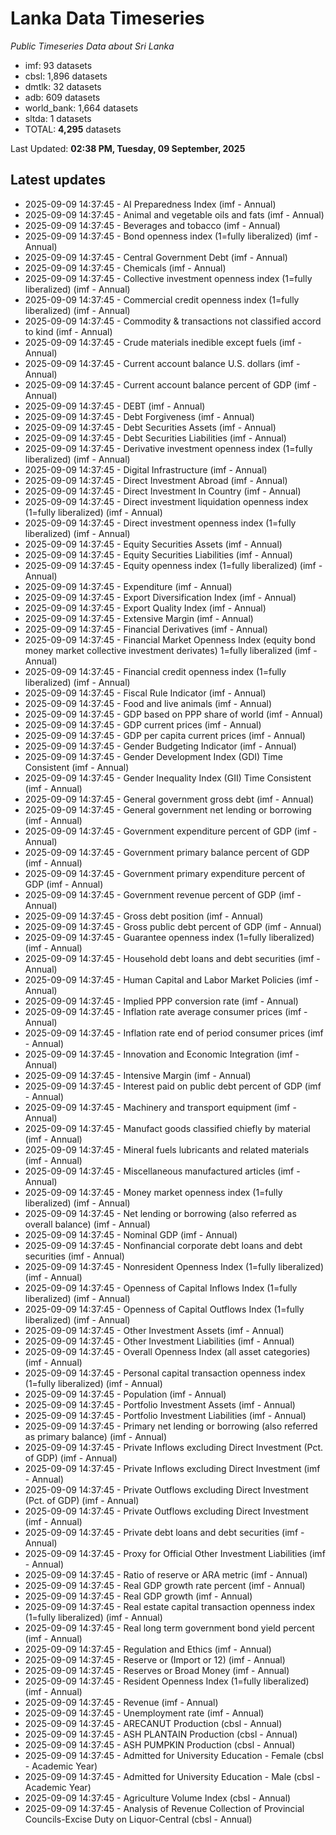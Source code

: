 # Lanka Data Timeseries
*Public Timeseries Data about Sri Lanka*

* imf: 93 datasets
* cbsl: 1,896 datasets
* dmtlk: 32 datasets
* adb: 609 datasets
* world_bank: 1,664 datasets
* sltda: 1 datasets
* TOTAL: **4,295** datasets

Last Updated: **02:38 PM, Tuesday, 09 September, 2025**

## Latest updates

* 2025-09-09 14:37:45 - AI Preparedness Index (imf - Annual)
* 2025-09-09 14:37:45 - Animal and vegetable oils and fats (imf - Annual)
* 2025-09-09 14:37:45 - Beverages and tobacco (imf - Annual)
* 2025-09-09 14:37:45 - Bond openness index (1=fully liberalized) (imf - Annual)
* 2025-09-09 14:37:45 - Central Government Debt (imf - Annual)
* 2025-09-09 14:37:45 - Chemicals (imf - Annual)
* 2025-09-09 14:37:45 - Collective investment openness index (1=fully liberalized) (imf - Annual)
* 2025-09-09 14:37:45 - Commercial credit openness index (1=fully liberalized) (imf - Annual)
* 2025-09-09 14:37:45 - Commodity & transactions not classified accord to kind (imf - Annual)
* 2025-09-09 14:37:45 - Crude materials inedible except fuels (imf - Annual)
* 2025-09-09 14:37:45 - Current account balance U.S. dollars (imf - Annual)
* 2025-09-09 14:37:45 - Current account balance percent of GDP (imf - Annual)
* 2025-09-09 14:37:45 - DEBT (imf - Annual)
* 2025-09-09 14:37:45 - Debt Forgiveness (imf - Annual)
* 2025-09-09 14:37:45 - Debt Securities Assets (imf - Annual)
* 2025-09-09 14:37:45 - Debt Securities Liabilities (imf - Annual)
* 2025-09-09 14:37:45 - Derivative investment openness index (1=fully liberalized) (imf - Annual)
* 2025-09-09 14:37:45 - Digital Infrastructure (imf - Annual)
* 2025-09-09 14:37:45 - Direct Investment Abroad (imf - Annual)
* 2025-09-09 14:37:45 - Direct Investment In Country (imf - Annual)
* 2025-09-09 14:37:45 - Direct investment liquidation openness index (1=fully liberalized) (imf - Annual)
* 2025-09-09 14:37:45 - Direct investment openness index (1=fully liberalized) (imf - Annual)
* 2025-09-09 14:37:45 - Equity Securities Assets (imf - Annual)
* 2025-09-09 14:37:45 - Equity Securities Liabilities (imf - Annual)
* 2025-09-09 14:37:45 - Equity openness index (1=fully liberalized) (imf - Annual)
* 2025-09-09 14:37:45 - Expenditure (imf - Annual)
* 2025-09-09 14:37:45 - Export Diversification Index (imf - Annual)
* 2025-09-09 14:37:45 - Export Quality Index (imf - Annual)
* 2025-09-09 14:37:45 - Extensive Margin (imf - Annual)
* 2025-09-09 14:37:45 - Financial Derivatives (imf - Annual)
* 2025-09-09 14:37:45 - Financial Market Openness Index (equity bond money market collective investment derivates) 1=fully liberalized (imf - Annual)
* 2025-09-09 14:37:45 - Financial credit openness index (1=fully liberalized) (imf - Annual)
* 2025-09-09 14:37:45 - Fiscal Rule Indicator (imf - Annual)
* 2025-09-09 14:37:45 - Food and live animals (imf - Annual)
* 2025-09-09 14:37:45 - GDP based on PPP share of world (imf - Annual)
* 2025-09-09 14:37:45 - GDP current prices (imf - Annual)
* 2025-09-09 14:37:45 - GDP per capita current prices (imf - Annual)
* 2025-09-09 14:37:45 - Gender Budgeting Indicator (imf - Annual)
* 2025-09-09 14:37:45 - Gender Development Index (GDI) Time Consistent (imf - Annual)
* 2025-09-09 14:37:45 - Gender Inequality Index (GII) Time Consistent (imf - Annual)
* 2025-09-09 14:37:45 - General government gross debt (imf - Annual)
* 2025-09-09 14:37:45 - General government net lending or borrowing (imf - Annual)
* 2025-09-09 14:37:45 - Government expenditure percent of GDP (imf - Annual)
* 2025-09-09 14:37:45 - Government primary balance percent of GDP (imf - Annual)
* 2025-09-09 14:37:45 - Government primary expenditure percent of GDP (imf - Annual)
* 2025-09-09 14:37:45 - Government revenue percent of GDP (imf - Annual)
* 2025-09-09 14:37:45 - Gross debt position (imf - Annual)
* 2025-09-09 14:37:45 - Gross public debt percent of GDP (imf - Annual)
* 2025-09-09 14:37:45 - Guarantee openness index (1=fully liberalized) (imf - Annual)
* 2025-09-09 14:37:45 - Household debt loans and debt securities (imf - Annual)
* 2025-09-09 14:37:45 - Human Capital and Labor Market Policies (imf - Annual)
* 2025-09-09 14:37:45 - Implied PPP conversion rate (imf - Annual)
* 2025-09-09 14:37:45 - Inflation rate average consumer prices (imf - Annual)
* 2025-09-09 14:37:45 - Inflation rate end of period consumer prices (imf - Annual)
* 2025-09-09 14:37:45 - Innovation and Economic Integration (imf - Annual)
* 2025-09-09 14:37:45 - Intensive Margin (imf - Annual)
* 2025-09-09 14:37:45 - Interest paid on public debt percent of GDP (imf - Annual)
* 2025-09-09 14:37:45 - Machinery and transport equipment (imf - Annual)
* 2025-09-09 14:37:45 - Manufact goods classified chiefly by material (imf - Annual)
* 2025-09-09 14:37:45 - Mineral fuels lubricants and related materials (imf - Annual)
* 2025-09-09 14:37:45 - Miscellaneous manufactured articles (imf - Annual)
* 2025-09-09 14:37:45 - Money market openness index (1=fully liberalized) (imf - Annual)
* 2025-09-09 14:37:45 - Net lending or borrowing (also referred as overall balance) (imf - Annual)
* 2025-09-09 14:37:45 - Nominal GDP (imf - Annual)
* 2025-09-09 14:37:45 - Nonfinancial corporate debt loans and debt securities (imf - Annual)
* 2025-09-09 14:37:45 - Nonresident Openness Index (1=fully liberalized) (imf - Annual)
* 2025-09-09 14:37:45 - Openness of Capital Inflows Index (1=fully liberalized) (imf - Annual)
* 2025-09-09 14:37:45 - Openness of Capital Outflows Index (1=fully liberalized) (imf - Annual)
* 2025-09-09 14:37:45 - Other Investment Assets (imf - Annual)
* 2025-09-09 14:37:45 - Other Investment Liabilities (imf - Annual)
* 2025-09-09 14:37:45 - Overall Openness Index (all asset categories) (imf - Annual)
* 2025-09-09 14:37:45 - Personal capital transaction openness index (1=fully liberalized) (imf - Annual)
* 2025-09-09 14:37:45 - Population (imf - Annual)
* 2025-09-09 14:37:45 - Portfolio Investment Assets (imf - Annual)
* 2025-09-09 14:37:45 - Portfolio Investment Liabilities (imf - Annual)
* 2025-09-09 14:37:45 - Primary net lending or borrowing (also referred as primary balance) (imf - Annual)
* 2025-09-09 14:37:45 - Private Inflows excluding Direct Investment (Pct. of GDP) (imf - Annual)
* 2025-09-09 14:37:45 - Private Inflows excluding Direct Investment (imf - Annual)
* 2025-09-09 14:37:45 - Private Outflows excluding Direct Investment (Pct. of GDP) (imf - Annual)
* 2025-09-09 14:37:45 - Private Outflows excluding Direct Investment (imf - Annual)
* 2025-09-09 14:37:45 - Private debt loans and debt securities (imf - Annual)
* 2025-09-09 14:37:45 - Proxy for Official Other Investment Liabilities (imf - Annual)
* 2025-09-09 14:37:45 - Ratio of reserve or ARA metric (imf - Annual)
* 2025-09-09 14:37:45 - Real GDP growth rate percent (imf - Annual)
* 2025-09-09 14:37:45 - Real GDP growth (imf - Annual)
* 2025-09-09 14:37:45 - Real estate capital transaction openness index (1=fully liberalized) (imf - Annual)
* 2025-09-09 14:37:45 - Real long term government bond yield percent (imf - Annual)
* 2025-09-09 14:37:45 - Regulation and Ethics (imf - Annual)
* 2025-09-09 14:37:45 - Reserve or (Import or 12) (imf - Annual)
* 2025-09-09 14:37:45 - Reserves or Broad Money (imf - Annual)
* 2025-09-09 14:37:45 - Resident Openness Index (1=fully liberalized) (imf - Annual)
* 2025-09-09 14:37:45 - Revenue (imf - Annual)
* 2025-09-09 14:37:45 - Unemployment rate (imf - Annual)
* 2025-09-09 14:37:45 - ARECANUT Production (cbsl - Annual)
* 2025-09-09 14:37:45 - ASH PLANTAIN Production (cbsl - Annual)
* 2025-09-09 14:37:45 - ASH PUMPKIN Production (cbsl - Annual)
* 2025-09-09 14:37:45 - Admitted for University Education - Female (cbsl - Academic Year)
* 2025-09-09 14:37:45 - Admitted for University Education - Male (cbsl - Academic Year)
* 2025-09-09 14:37:45 - Agriculture Volume Index (cbsl - Annual)
* 2025-09-09 14:37:45 - Analysis of Revenue Collection of Provincial Councils-Excise Duty on Liquor-Central (cbsl - Annual)